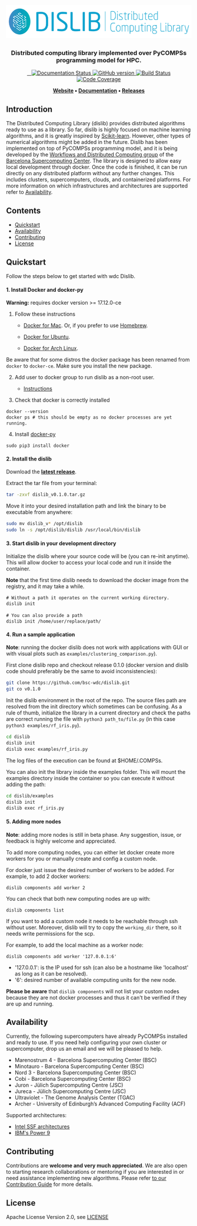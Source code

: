 <h1 align="center">  
    <img src="docs/dislib-logo-h-full.png" alt="The Distributed Computing Library" height="90px">    
</h1>

<h3 align="center">Distributed computing library implemented over PyCOMPSs programming model for HPC.</h3>

<p align="center">
  <a href="https://dislib.bsc.es/en/latest/?badge=latest">
    <img src="https://readthedocs.org/projects/dislib/badge/?version=latest"
         alt="Documentation Status"/>
  </a>
  <a href="https://github.com/bsc-wdc/dislib/releases">
    <img src="https://badge.fury.io/gh/bsc-wdc%2Fdislib.svg"
         alt="GitHub version">
  </a>
  <a href="https://travis-ci.org/bsc-wdc/dislib">
    <img src="https://travis-ci.org/bsc-wdc/dislib.svg?branch=master"
         alt="Build Status">
  </a> 
  <a href="https://codecov.io/gh/bsc-wdc/dislib">
    <img src="https://codecov.io/gh/bsc-wdc/dislib/branch/master/graph/badge.svg"
         alt="Code Coverage"/>
  </a>
    
</p>

<p align="center"><b>
    <a href="https://dislib.bsc.es">Website</a> •  
    <a href="https://dislib.bsc.es/en/latest/api-reference.html">Documentation</a> •
    <a href="https://github.com/bsc-wdc/dislib/releases">Releases</a>
</b></p>


## Introduction

The Distributed Computing Library (dislib) provides distributed algorithms ready to use as a library. So far, dislib is highly focused on machine learning algorithms, and it is greatly inspired by [Scikit-learn](https://scikit-learn.org/). However, other types of numerical algorithms might be added in the future. Dislib has been implemented on top of PyCOMPSs programming model, and it is being developed by the [Workflows and Distributed Computing group](https://github.com/bsc-wdc) of the [Barcelona Supercomputing Center](https://www.bsc.es/). The library is designed to allow easy local development through docker. Once the code is finished, it can be run directly on any distributed platform without any further changes. This includes clusters, supercomputers, clouds, and containerized platforms. For more information on which infrastructures and architectures are supported refer to [Availability](#availability).



## Contents

- [Quickstart](#quickstart)
- [Availability](#availability)
- [Contributing](#contributing)
- [License](#license)


## Quickstart

Follow the steps below to get started with wdc Dislib.

#### 1. Install Docker and docker-py

**Warning:** requires docker version >= 17.12.0-ce


1. Follow these instructions

   - [Docker for Mac](https://store.docker.com/editions/community/docker-ce-desktop-mac). Or, if you prefer to use [Homebrew](https://brew.sh/).

   - [Docker for Ubuntu](https://docs.docker.com/install/linux/docker-ce/ubuntu/#install-docker-ce-1).

   - [Docker for Arch Linux](https://wiki.archlinux.org/index.php/Docker#Installation).

Be aware that for some distros the docker package has been renamed from `docker` to `docker-ce`. Make sure you install the new package.

2. Add user to docker group to run dislib as a non-root user.

    - [Instructions](https://docs.docker.com/install/linux/linux-postinstall/)


3. Check that docker is correctly installed

```
docker --version
docker ps # this should be empty as no docker processes are yet running.
```

4. Install [docker-py](https://docker-py.readthedocs.io/en/stable/)

```
sudo pip3 install docker
```

#### 2. Install the dislib

Download the **[latest release](https://github.com/bsc-wdc/dislib/releases)**.


Extract the tar file from your terminal:
```bash
tar -zxvf dislib_v0.1.0.tar.gz
```

Move it into your desired installation path and link the binary to be executable from anywhere:
```bash
sudo mv dislib_v* /opt/dislib
sudo ln -s /opt/dislib/dislib /usr/local/bin/dislib
```



#### 3. Start dislib in your development directory

Initialize the dislib where your source code will be (you can re-init anytime). This will allow docker to access your local code and run it inside the container.

**Note** that the first time dislib needs to download the docker image from the registry, and it may take a while.
```
# Without a path it operates on the current working directory.
dislib init

# You can also provide a path
dislib init /home/user/replace/path/
```

#### 4. Run a sample application

**Note**: running the docker dislib does not work with applications with GUI or with visual plots such as `examples/clustering_comparison.py`).

First clone dislib repo and checkout release 0.1.0 (docker version and dislib code should preferably be the same to avoid inconsistencies):

```bash
git clone https://github.com/bsc-wdc/dislib.git
git co v0.1.0
```

Init the dislib environment in the root of the repo.
The source files path are resolved from the init directory which sometimes can be confusing. As a rule of thumb, initialize the library in a current directory and check the paths are correct running the file with `python3 path_to/file.py` (in this case `python3 examples/rf_iris.py`).

```bash
cd dislib
dislib init
dislib exec examples/rf_iris.py
```

The log files of the execution can be found at $HOME/.COMPSs.

You can also init the library inside the examples folder. This will mount the examples directory inside the container so you can execute it without adding the path:
```bash
cd dislib/examples
dislib init
dislib exec rf_iris.py
```

#### 5. Adding more nodes


**Note**: adding more nodes is still in beta phase. Any suggestion, issue, or feedback is highly welcome and appreciated.


To add more computing nodes, you can either let docker create more workers for you or manually create and config a custom node.

For docker just issue the desired number of workers to be added. For example, to add 2 docker workers:
```
dislib components add worker 2
```

You can check that both new computing nodes are up with:

```
dislib components list
```

If you want to add a custom node it needs to be reachable through ssh without user. Moreover, dislib will try to copy the `working_dir` there, so it needs write permissions for the scp.

For example, to add the local machine as a worker node:

```
dislib components add worker '127.0.0.1:6'
```

* '127.0.0.1': is the IP used for ssh (can also be a hostname like 'localhost' as long as it can be resolved).
* '6': desired number of available computing units for the new node.

**Please be aware** that `dislib components` will not list your custom nodes because they are not docker processes and thus it can't be verified if they are up and running.

## Availability

Currently, the following supercomputers have already PyCOMPSs installed and ready to use. If you need help configuring your own cluster or supercomputer, drop us an email and we will be pleased to help.

- Marenostrum 4 - Barcelona Supercomputing Center (BSC)
- Minotauro - Barcelona Supercomputing Center (BSC)
- Nord 3 - Barcelona Supercomputing Center (BSC)
- Cobi - Barcelona Supercomputing Center (BSC)
- Juron - Jülich Supercomputing Centre (JSC)
- Jureca - Jülich Supercomputing Centre (JSC)
- Ultraviolet - The Genome Analysis Center (TGAC)
- Archer - University of Edinburgh’s Advanced Computing Facility (ACF)

Supported architectures:
- [Intel SSF architectures](https://www.intel.com/content/www/us/en/high-performance-computing/ssf-architecture-specification.html)
- [IBM's Power 9](https://www.ibm.com/it-infrastructure/power/power9-b)

## Contributing

Contributions are **welcome and very much appreciated**. We are also open to starting research collaborations or mentoring if you are interested in or need assistance implementing new algorithms.
Please refer [to our Contribution Guide](CONTRIBUTING.md) for more details.


## License

Apache License Version 2.0, see [LICENSE](LICENSE)

